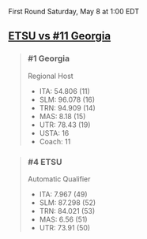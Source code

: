 First Round
Saturday, May 8 at 1:00 EDT
## [ETSU vs #11 Georgia](https://www.ncaa.com/game/5833390) 

> ### #1 Georgia  
> Regional Host  
> - ITA: 54.806 (11)  
> - SLM: 96.078 (16)  
> - TRN: 94.909 (14)  
> - MAS: 8.18 (15)  
> - UTR: 78.43 (19)  
> - USTA: 16  
> - Coach: 11  

> ### #4 ETSU  
> Automatic Qualifier  
> - ITA: 7.967 (49)  
> - SLM: 87.298 (52)  
> - TRN: 84.021 (53)  
> - MAS: 6.56 (51)  
> - UTR: 73.91 (50)  
